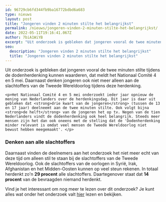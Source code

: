 ```yaml
---
id: 96729cb6fd344fb9ba16772bdbd6a683
type: nieuws
layout: post
title: "Jongeren vinden 2 minuten stilte het belangrijkst"
permalink: /nieuws/jongeren-vinden-2-minuten-stilte-het-belangrijkst/
date: 2022-05-11T19:16:41.067Z
author: 7biA1WiYB
excerpt: "Uit onderzoek is gebleken dat jongeren vooral de twee minuten stilte tijdens de dodenherdenking kunnen waarderen, dat meldt het Nationaal Comité 4 en 5 mei. Daarnaast denken jongeren ook niet meer alleen aan de slachtoffers van de Tweede Wereldoorlog tijdens deze herdenking.  "
seo:
  description: "Jongeren vinden 2 minuten stilte het belangrijkst"
  title: "Jongeren vinden 2 minuten stilte het belangrijkst"
---
```

Uit onderzoek is gebleken dat jongeren vooral de twee minuten stilte tijdens de dodenherdenking kunnen waarderen, dat meldt het Nationaal Comité 4 en 5 mei. Daarnaast denken jongeren ook niet meer alleen aan de slachtoffers van de Tweede Wereldoorlog tijdens deze herdenking.  

    <p>Het Nationaal Comité 4 en 5 mei onderzoekt ieder jaar opnieuw de mening van Nederlanders over de herdenkingsdag. Dit jaar is daar uit gebleken dat <strong>drie kwart van de jongeren</strong> (tussen de 13 en 17 jaar) deelneemt aan de twee minuten stilte. Ook volgt bijna <strong>de helft</strong> van de jongeren het op tv. Negen van de tien Nederlanders vindt de dodenherdenking ook heel belangrijk. Steeds meer mensen zijn het dan ook oneens met de stelling dat de 'Dodenherdenking minder relevant is omdat veel mensen de Tweede Wereldoorlog niet bewust hebben meegemaakt'. </p>
<h3>Denken aan alle slachtoffers</h3>
<p>Daarnaast vinden de deelnemers aan het onderzoek het niet meer echt van deze tijd om alleen stil te staan bij de slachtoffers van de Tweede Wereldoorlog. Ook de slachtoffers van de oorlogen in Syrië, Irak, Afghanistan en het Midden-Oosten kunnen op veel steun rekenen. In totaal herdenkt zo'n <strong>29 procent</strong> alle slachtoffers. Daartegenover staat dat <strong>14 procent</strong> van de bevraagden niemand herdenkt.</p>
<p>Vind je het interessant om nog meer te lezen over dit onderzoek? Je kunt alles wat onder het onderzoek valt <a href="https://www.4en5mei.nl/onderzoek/nationaal_vrijheidsonderzoek/nationaal-vrijheidsonderzoek-2019" target="_blank">hier</a> lezen en bekijken. </p>  
